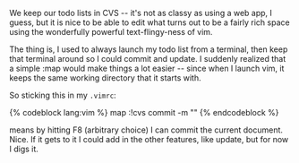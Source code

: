 <!--
.. title: vim and CVS todo lists
.. date: 2005/04/28 13:37
.. slug: index
.. tags:
.. link:
.. description:
-->

We keep our todo lists in CVS -- it's not as classy as using a web app, I guess, but it is nice to be able to edit what turns out to be a fairly rich space using the wonderfully powerful text-flingy-ness of vim.

The thing is, I used to always launch my todo list from a terminal, then keep that terminal around so I could commit and update. I suddenly realized that a simple :map would make things a lot easier -- since when I launch vim, it keeps the same working directory that it starts with.

So sticking this in my `.vimrc`:

{% codeblock lang:vim %}
map <F8> :!cvs commit -m ""<CR><CR>
{% endcodeblock %}


means by hitting F8 (arbitrary choice) I can commit the current document. Nice. If it gets to it I could add in the other features, like update, but for now I digs it.
